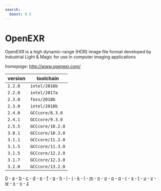 ```yaml
---
search:
  boost: 0.5
---
```

# OpenEXR

OpenEXR is a high dynamic-range (HDR) image file format developed by Industrial Light & Magic  for use in computer imaging applications

*homepage*: <http://www.openexr.com/>

version | toolchain
--------|----------
``2.2.0`` | ``intel/2016b``
``2.2.0`` | ``intel/2017a``
``2.3.0`` | ``foss/2018b``
``2.3.0`` | ``intel/2018b``
``2.4.0`` | ``GCCcore/8.3.0``
``2.4.1`` | ``GCCcore/9.3.0``
``2.5.5`` | ``GCCcore/10.2.0``
``3.0.1`` | ``GCCcore/10.3.0``
``3.1.1`` | ``GCCcore/11.2.0``
``3.1.5`` | ``GCCcore/11.3.0``
``3.1.5`` | ``GCCcore/12.2.0``
``3.1.7`` | ``GCCcore/12.3.0``
``3.2.0`` | ``GCCcore/13.2.0``

[0](../0/index.md) - [a](../a/index.md) - [b](../b/index.md) - [c](../c/index.md) - [d](../d/index.md) - [e](../e/index.md) - [f](../f/index.md) - [g](../g/index.md) - [h](../h/index.md) - [i](../i/index.md) - [j](../j/index.md) - [k](../k/index.md) - [l](../l/index.md) - [m](../m/index.md) - [n](../n/index.md) - [o](../o/index.md) - [p](../p/index.md) - [q](../q/index.md) - [r](../r/index.md) - [s](../s/index.md) - [t](../t/index.md) - [u](../u/index.md) - [v](../v/index.md) - [w](../w/index.md) - [x](../x/index.md) - [y](../y/index.md) - [z](../z/index.md)

